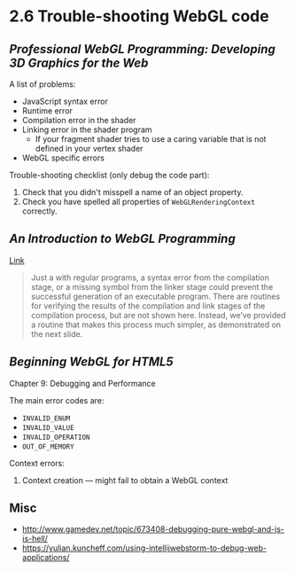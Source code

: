 # 2.6 Trouble-shooting WebGL code

## *Professional WebGL Programming: Developing 3D Graphics for the Web*

A list of problems:

* JavaScript syntax error
* Runtime error
* Compilation error in the shader
* Linking error in the shader program
  * If your fragment shader tries to use a caring variable that is not defined in your vertex shader
* WebGL specific errors

Trouble-shooting checklist (only debug the code part):

1. Check that you didn't misspell a name of an object property.
2. Check you have spelled all properties of `WebGLRenderingContext` correctly.

## *An Introduction to WebGL Programming*

[Link](https://www.cs.unm.edu/~angel/SIGGRAPH14/Introduction%20to%20WebGL%20Programming.pdf)

> Just a with regular programs, a syntax error from the compilation stage, or a missing symbol from the linker stage could prevent the successful generation of an executable program. There are routines for verifying the results of the compilation and link stages of the compilation process, but are not shown here. Instead, we’ve provided a routine that makes this process much simpler, as demonstrated on the next slide.

## *Beginning WebGL for HTML5*

Chapter 9: Debugging and Performance

The main error codes are:

* `INVALID_ENUM`
* `INVALID_VALUE`
* `INVALID_OPERATION`
* `OUT_OF_MEMORY`

Context errors:

1. Context creation — might fail to obtain a WebGL context

## Misc

* http://www.gamedev.net/topic/673408-debugging-pure-webgl-and-js-is-hell/
* https://yulian.kuncheff.com/using-intellijwebstorm-to-debug-web-applications/
